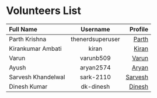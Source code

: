 # Volunteers List


| Full Name          | Username         | Profile             |
| :----------------  | :--------------: | ------------------: |
| Parth Krishna      | thenerdsuperuser | [Parth](2020/parth.md) |
| Kirankumar Ambati     | kiran | [Kiran](2020/kirankumar.md) |
| Varun     | varunb509 | [Varun](2020/varun.md) |
| Ayush     | aryan2574 | [Aryan](2020/ayush.md) |
| Sarvesh Khandelwal  | sark-2110 | [Sarvesh](2020/sarvesh.md) |
| Dinesh Kumar     | dk-dinesh | [Dinesh](2020/dinesh.md) |
